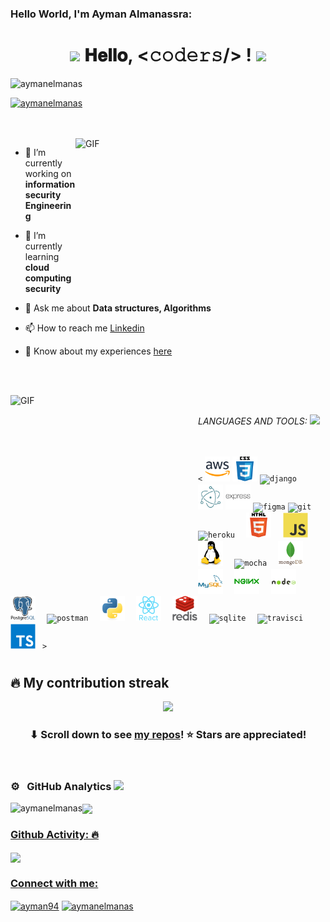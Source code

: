 
### Hello World, I'm Ayman Almanassra:

<h1 align="center">
  <a target="_blank">
    <img src="https://github.com/JayantGoel001/JayantGoel001/blob/master/GIF/Earth.gif?raw=true" width="24px" style="max-width:100%;">
  </a>
  𝐇𝐞𝐥𝐥𝐨, &lt;𝚌𝚘𝚍𝚎𝚛𝚜/&gt; !
  <a target="_blank">
    <img src="https://github.com/JayantGoel001/JayantGoel001/blob/master/GIF/Hi.gif?raw=true" width="40px" />
  </a>
</h1>
<p align="left"> <img src="https://komarev.com/ghpvc/?username=aymanelmanas&label=Profile%20views&color=0e75b6&style=flat" alt="aymanelmanas" /> </p>

<p align="left"> <a href="https://github.com/ryo-ma/github-profile-trophy"><img src="https://github-profile-trophy.vercel.app/?username=aymanelmanas" alt="aymanelmanas" /></a> </p>
<br/>
<br/>
<a target="_blank">
  <img align="right" height="250" width="400" alt="GIF" src="https://github.com/JayantGoel001/JayantGoel001/blob/master/GIF/code.gif?raw=true">
</a>



- 🔭 I’m currently working on **information security Engineering**

- 🌱 I’m currently learning **cloud computing security**

- 💬 Ask me about **Data structures, Algorithms**

- 📫 How to reach me [Linkedin](https://www.linkedin.com/in/ayman94/)

- 📄 Know about my experiences [here](https://docs.google.com/document/d/1u5g3ltP9UuzLDA9c-K9vGosean43avqH/edit?usp=sharing&ouid=103775913327446639103&rtpof=true&sd=true)


<br/>
<br/>

</p>
<a target="_blank"><img align="left" height="300" width="300" alt="GIF" src="https://github.com/JayantGoel001/JayantGoel001/blob/master/GIF/github.gif?raw=true"></a>
<br/>


*LANGUAGES AND TOOLS:*  <img src = "https://media2.giphy.com/media/QssGEmpkyEOhBCb7e1/giphy.gif?cid=ecf05e47a0n3gi1bfqntqmob8g9aid1oyj2wr3ds3mg700bl&rid=giphy.gif" width = 32px>


<br/>
<br/>
<code><</code>
<code><img src="https://raw.githubusercontent.com/devicons/devicon/master/icons/amazonwebservices/amazonwebservices-original-wordmark.svg" alt="aws" width="40" height="40"/></code>
<code><img src="https://raw.githubusercontent.com/devicons/devicon/master/icons/css3/css3-original-wordmark.svg" alt="css3" width="40" height="40"/></code>
<code><img src="https://cdn.worldvectorlogo.com/logos/django.svg" alt="django" width="40" height="40"/> </code>
<code><img src="https://raw.githubusercontent.com/devicons/devicon/master/icons/electron/electron-original.svg" alt="electron" width="40" height="40"/></code>
<code><img src="https://raw.githubusercontent.com/devicons/devicon/master/icons/express/express-original-wordmark.svg" alt="express" width="40" height="40"/></code>
<code><img src="https://www.vectorlogo.zone/logos/figma/figma-icon.svg" alt="figma" width="40" height="40"/></code>
<code><img src="https://www.vectorlogo.zone/logos/git-scm/git-scm-icon.svg" alt="git" width="40" height="40"/></code>
<code> <img src="https://www.vectorlogo.zone/logos/heroku/heroku-icon.svg" alt="heroku" width="40" height="40"/> </code>
<code> <img src="https://raw.githubusercontent.com/devicons/devicon/master/icons/html5/html5-original-wordmark.svg" alt="html5" width="40" height="40"/> </code>
<code> <img src="https://raw.githubusercontent.com/devicons/devicon/master/icons/javascript/javascript-original.svg" alt="javascript" width="40" height="40"/> </code>
<code> <img src="https://raw.githubusercontent.com/devicons/devicon/master/icons/linux/linux-original.svg" alt="linux" width="40" height="40"/> </code>
<code> <img src="https://www.vectorlogo.zone/logos/mochajs/mochajs-icon.svg" alt="mocha" width="40" height="40"/> </code> 
<code> <img src="https://raw.githubusercontent.com/devicons/devicon/master/icons/mongodb/mongodb-original-wordmark.svg" alt="mongodb" width="40" height="40"/> </code>
<code> <img src="https://raw.githubusercontent.com/devicons/devicon/master/icons/mysql/mysql-original-wordmark.svg" alt="mysql" width="40" height="40"/> </code>
<code> <img src="https://raw.githubusercontent.com/devicons/devicon/master/icons/nginx/nginx-original.svg" alt="nginx" width="40" height="40"/> </code>
<code> <img src="https://raw.githubusercontent.com/devicons/devicon/master/icons/nodejs/nodejs-original-wordmark.svg" alt="nodejs" width="40" height="40"/> </code>
<code> <img src="https://raw.githubusercontent.com/devicons/devicon/master/icons/postgresql/postgresql-original-wordmark.svg" alt="postgresql" width="40" height="40"/> </code>
<code> <img src="https://www.vectorlogo.zone/logos/getpostman/getpostman-icon.svg" alt="postman" width="40" height="40"/> </code>
<code> <img src="https://raw.githubusercontent.com/devicons/devicon/master/icons/python/python-original.svg" alt="python" width="40" height="40"/> </code>
<code> <img src="https://raw.githubusercontent.com/devicons/devicon/master/icons/react/react-original-wordmark.svg" alt="react" width="40" height="40"/> </code>
<code> <img src="https://raw.githubusercontent.com/devicons/devicon/master/icons/redis/redis-original-wordmark.svg" alt="redis" width="40" height="40"/> </code> 
<code> <img src="https://www.vectorlogo.zone/logos/sqlite/sqlite-icon.svg" alt="sqlite" width="40" height="40"/> </code>
<code> <img src="https://www.vectorlogo.zone/logos/travis-ci/travis-ci-icon.svg" alt="travisci" width="40" height="40"/> </code>
<code> <img src="https://raw.githubusercontent.com/devicons/devicon/master/icons/typescript/typescript-original.svg" alt="typescript" width="40" height="40"/> </code> 
<code>></code>

<br/>

#
## 🔥 My contribution streak

<p align="center">
  <a href="https://github.com/aymanelmanas/github-readme-streak-stats">
    <img src="https://github-readme-streak-stats.herokuapp.com/?user=aymanelmanas#version3"/>
  </a>
</p>

<h3 align="center">⬇ Scroll down to see <a href="https://github.com/aymanelmanas?tab=repositories">my repos</a>! ⭐ Stars are appreciated!</h3>




<br/>

### ⚙️ &nbsp; GitHub Analytics <img src = "https://i.pinimg.com/originals/65/c4/f4/65c4f452571be1261e9c623f7da488ac.gif" width = 35px>
<img align="left" src="https://github-readme-stats.vercel.app/api/top-langs?username=aymanelmanas&show_icons=true&locale=en&layout=compact" alt="aymanelmanas" />
<a href="https://github.com/anuraghazra/github-readme-stats"> <img align="center" src="https://github-readme-stats.vercel.app/api?username=aymanelmanas&count_private=true&show_icons=true&include_all_commits=true&hide_border=true&hide_title=true" />


### Github Activity: 🔥 
<img align="center" src="https://activity-graph.herokuapp.com/graph?username=aymanelmanas&theme=dracula&color=B994E6&bg_color=2B2D3D" />

<h3 align="left">Connect with me:</h3>
<p align="left">
<a href="https://linkedin.com/in/ayman94" target="blank"><img align="center" src="https://raw.githubusercontent.com/rahuldkjain/github-profile-readme-generator/master/src/images/icons/Social/linked-in-alt.svg" alt="ayman94" height="30" width="40" /></a>
<a href="https://www.leetcode.com/aymanelmanas" target="blank"><img align="center" src="https://raw.githubusercontent.com/rahuldkjain/github-profile-readme-generator/master/src/images/icons/Social/leet-code.svg" alt="aymanelmanas" height="30" width="40" /></a>
</p>
